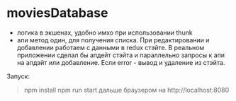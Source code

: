 # moviesDatabase

- логика в экшенах, удобно имхо при использовании thunk
- апи метод один, для получения списка. При редактировании и добавлении работаем с данными в redux стэйте. В реальном приложении сделал бы апдейт стэйта и параллельно запросы к апи на апдэйт или добавление. Если error - вывод и удаление из стэйта.


Запуск:

> npm install
> npm run start
дальше браузером на http://localhost:8080 
